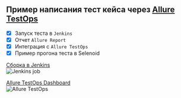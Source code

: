 ## Пример написания тест кейса через [Allure TestOps](https://allure.autotests.cloud/)

- [x] Запуск теста в `Jenkins`
- [x] Отчет `Allure Report`
- [x] Интеграция с `Allure TestOps`
- [x] Пример прогона теста в Selenoid

[Cборка в Jenkins](https://jenkins.autotests.cloud/job/test_case_example/) \
<img title="Jenkins job" src="">

[Allure TestOps Dashboard](https://allure.autotests.cloud/project/2255/dashboards) \
<img title="Allure TestOps" src="">
